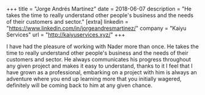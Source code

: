 +++
title = "Jorge Andrés Martínez"
date = 2018-06-07
description = "He takes the time to really understand other people's business and the needs of their customers and sector."
[extra]
linkedin = "https://www.linkedin.com/in/jorgeandresmartinez/"
company = "Kaiyu Services"
url = "http://kaiyuservices.xyz/"
+++

I have had the pleasure of working with Nader more than once. He takes the time to really understand other people's 
business and the needs of their customers and sector. He always communicates his progress throughout any given project 
and makes it easy to understand, thanks to it I feel that I have grown as a professional, embarking on a project with 
him is always an adventure where you end up learning more that you initially wagered, definitely will be coming back to 
him at any given chance.